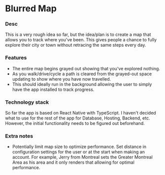 # Blurred Map
### Desc
This is a very rough idea so far, but the idea/plan is to create a map that allows you to track where you've been. This gives people a chance to fully explore their city or town without retracing the same steps every day.

### Features
- The entire map begins grayed out showing that you've explored nothing.
- As you walk/drive/cycle a path is cleared from the grayed-out space updating to show where you have now travelled.
- This should ideally run in the background allowing the user to simply have the app installed to track progress.

### Technology stack
So far the app is based on React Native with TypeScript. I haven't decided what to use for the rest of the app for Database, Hosting, Backend, etc. However, the initial functionality needs to be figured out beforehand.

### Extra notes
- Potentially limit map size to optimize performance. Set distance in configuration settings for the user or at the start when making an account. For example, Jerry from Montreal sets the Greater Montreal Area as his area and it only renders that allowing for optimal performance.
